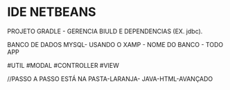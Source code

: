 #  IDE NETBEANS
PROJETO GRADLE - GERENCIA BIULD E DEPENDENCIAS (EX. jdbc).

BANCO DE DADOS MYSQL- USANDO O XAMP - NOME DO BANCO - TODO APP

#UTIL
#MODAL
#CONTROLLER
#VIEW

//PASSO A PASSO ESTÁ NA PASTA-LARANJA- JAVA-HTML-AVANÇADO
